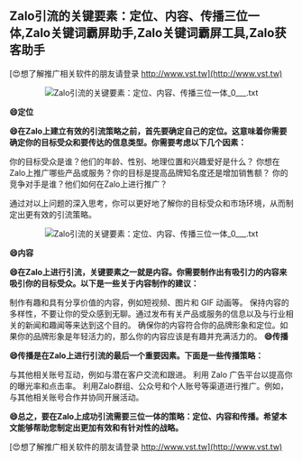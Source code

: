 ## **Zalo引流的关键要素：定位、内容、传播三位一体,Zalo关键词霸屏助手,Zalo关键词霸屏工具,Zalo获客助手**

[😍想了解推广相关软件的朋友请登录 http://www.vst.tw](http://www.vst.tw)

 <center><img src="https://vst.tw/MP4/tuiguang/png/8.png" alt="Zalo引流的关键要素：定位、内容、传播三位一体_0___.txt"></center>

**😄定位**

**😄在Zalo上建立有效的引流策略之前，首先要确定自己的定位。这意味着你需要确定你的目标受众和要传达的信息类型。你需要考虑以下几个因素：**

你的目标受众是谁？他们的年龄、性别、地理位置和兴趣爱好是什么？
你想在Zalo上推广哪些产品或服务？你的目标是提高品牌知名度还是增加销售额？
你的竞争对手是谁？他们如何在Zalo上进行推广？

通过对以上问题的深入思考，你可以更好地了解你的目标受众和市场环境，从而制定出更有效的引流策略。

 <center><img src="https://vst.tw/MP4/tuiguang/png/2.png" alt="Zalo引流的关键要素：定位、内容、传播三位一体_0___.txt"></center>

**😄内容**

**😄在Zalo上进行引流，关键要素之一就是内容。你需要制作出有吸引力的内容来吸引你的目标受众。以下是一些关于内容制作的建议：**

制作有趣和具有分享价值的内容，例如短视频、图片和 GIF 动画等。
保持内容的多样性，不要让你的受众感到无聊。通过发布有关产品或服务的信息以及与行业相关的新闻和趣闻等来达到这个目的。
确保你的内容符合你的品牌形象和定位。如果你的品牌形象是年轻活力的，那么你的内容应该是有趣并充满活力的。
**😄传播**

**😄传播是在Zalo上进行引流的最后一个重要因素。下面是一些传播策略：**

与其他相关账号互动，例如与潜在客户交流和跟进。
利用 Zalo 广告平台以提高你的曝光率和点击率。
利用Zalo群组、公众号和个人账号等渠道进行推广。例如，与其他相关账号合作并协同开展活动。

**😄总之，要在Zalo上成功引流需要三位一体的策略：定位、内容和传播。希望本文能够帮助您制定出更加有效和有针对性的战略。**

[😍想了解推广相关软件的朋友请登录 http://www.vst.tw](http://www.vst.tw)



